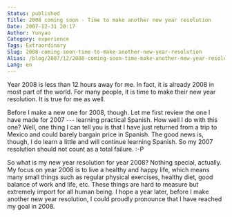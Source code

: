 ```yaml
---
Status: published
Title: 2008 coming soon - Time to make another new year resolution
Date: 2007-12-31 20:17
Author: Yunyao
Category: experience
Tags: Extraordinary
Slug: 2008-coming-soon-time-to-make-another-new-year-resolution
Alias: /blog/2007/12/2008-coming-soon-time-make-another-new-year-resolution
Lang: en
---
```


Year 2008 is less than 12 hours away for me. In fact, it is already 2008 in most part of the world. For many people, it is time to make their new year resolution. It is true for me as well.

Before I make a new one for 2008, though. Let me first review the one I have made for 2007 --- learning practical Spanish. How well I do with this one? Well, one thing I can tell you is that I have just returned from a trip to Mexico and could barely bargain price in Spanish. The good news is, though, I do learn a little and will continue learning Spanish. So my 2007 resolution should not count as a total failure. :-P

So what is my new year resolution for year 2008? Nothing special, actually. My focus on year 2008 is to live a healthy and happy life, which means many small things such as regular physical exercises, healthy diet, good balance of work and life, etc. These things are hard to measure but extremely import for all human being. I hope a year later, before I make another new year resolution, I could proudly pronounce that I have reached my goal in 2008.

